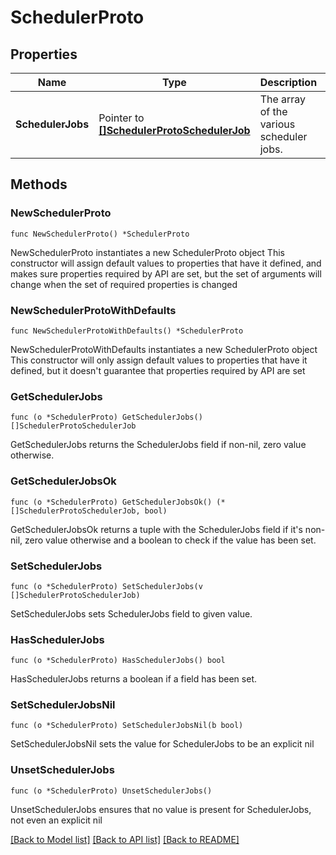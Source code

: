 # SchedulerProto

## Properties

Name | Type | Description | Notes
------------ | ------------- | ------------- | -------------
**SchedulerJobs** | Pointer to [**[]SchedulerProtoSchedulerJob**](SchedulerProtoSchedulerJob.md) | The array of the various scheduler jobs. | [optional] 

## Methods

### NewSchedulerProto

`func NewSchedulerProto() *SchedulerProto`

NewSchedulerProto instantiates a new SchedulerProto object
This constructor will assign default values to properties that have it defined,
and makes sure properties required by API are set, but the set of arguments
will change when the set of required properties is changed

### NewSchedulerProtoWithDefaults

`func NewSchedulerProtoWithDefaults() *SchedulerProto`

NewSchedulerProtoWithDefaults instantiates a new SchedulerProto object
This constructor will only assign default values to properties that have it defined,
but it doesn't guarantee that properties required by API are set

### GetSchedulerJobs

`func (o *SchedulerProto) GetSchedulerJobs() []SchedulerProtoSchedulerJob`

GetSchedulerJobs returns the SchedulerJobs field if non-nil, zero value otherwise.

### GetSchedulerJobsOk

`func (o *SchedulerProto) GetSchedulerJobsOk() (*[]SchedulerProtoSchedulerJob, bool)`

GetSchedulerJobsOk returns a tuple with the SchedulerJobs field if it's non-nil, zero value otherwise
and a boolean to check if the value has been set.

### SetSchedulerJobs

`func (o *SchedulerProto) SetSchedulerJobs(v []SchedulerProtoSchedulerJob)`

SetSchedulerJobs sets SchedulerJobs field to given value.

### HasSchedulerJobs

`func (o *SchedulerProto) HasSchedulerJobs() bool`

HasSchedulerJobs returns a boolean if a field has been set.

### SetSchedulerJobsNil

`func (o *SchedulerProto) SetSchedulerJobsNil(b bool)`

 SetSchedulerJobsNil sets the value for SchedulerJobs to be an explicit nil

### UnsetSchedulerJobs
`func (o *SchedulerProto) UnsetSchedulerJobs()`

UnsetSchedulerJobs ensures that no value is present for SchedulerJobs, not even an explicit nil

[[Back to Model list]](../README.md#documentation-for-models) [[Back to API list]](../README.md#documentation-for-api-endpoints) [[Back to README]](../README.md)


